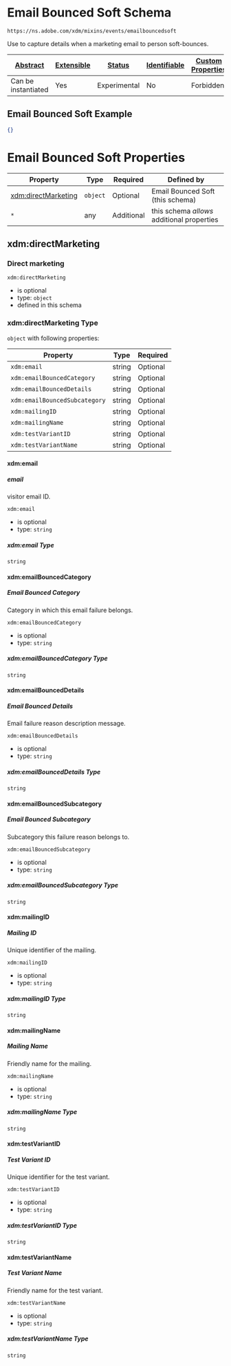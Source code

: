 
# Email Bounced Soft Schema

```
https://ns.adobe.com/xdm/mixins/events/emailbouncedsoft
```

Use to capture details when a marketing email to person soft-bounces.

| [Abstract](../../../../abstract.md) | [Extensible](../../../../extensions.md) | [Status](../../../../status.md) | [Identifiable](../../../../id.md) | [Custom Properties](../../../../extensions.md) | [Additional Properties](../../../../extensions.md) | Defined In |
|-------------------------------------|-----------------------------------------|---------------------------------|-----------------------------------|------------------------------------------------|----------------------------------------------------|------------|
| Can be instantiated | Yes | Experimental | No | Forbidden | Permitted | [mixins/experience-event/events/emailbouncedsoft.schema.json](mixins/experience-event/events/emailbouncedsoft.schema.json) |

## Email Bounced Soft Example
```json
{}
```

# Email Bounced Soft Properties

| Property | Type | Required | Defined by |
|----------|------|----------|------------|
| [xdm:directMarketing](#xdmdirectmarketing) | `object` | Optional | Email Bounced Soft (this schema) |
| `*` | any | Additional | this schema *allows* additional properties |

## xdm:directMarketing
### Direct marketing

`xdm:directMarketing`
* is optional
* type: `object`
* defined in this schema

### xdm:directMarketing Type


`object` with following properties:


| Property | Type | Required |
|----------|------|----------|
| `xdm:email`| string | Optional |
| `xdm:emailBouncedCategory`| string | Optional |
| `xdm:emailBouncedDetails`| string | Optional |
| `xdm:emailBouncedSubcategory`| string | Optional |
| `xdm:mailingID`| string | Optional |
| `xdm:mailingName`| string | Optional |
| `xdm:testVariantID`| string | Optional |
| `xdm:testVariantName`| string | Optional |



#### xdm:email
##### email

visitor email ID.

`xdm:email`
* is optional
* type: `string`

##### xdm:email Type


`string`








#### xdm:emailBouncedCategory
##### Email Bounced Category

Category in which this email failure belongs.

`xdm:emailBouncedCategory`
* is optional
* type: `string`

##### xdm:emailBouncedCategory Type


`string`








#### xdm:emailBouncedDetails
##### Email Bounced Details

Email failure reason description message.

`xdm:emailBouncedDetails`
* is optional
* type: `string`

##### xdm:emailBouncedDetails Type


`string`








#### xdm:emailBouncedSubcategory
##### Email Bounced Subcategory

Subcategory this failure reason belongs to.

`xdm:emailBouncedSubcategory`
* is optional
* type: `string`

##### xdm:emailBouncedSubcategory Type


`string`








#### xdm:mailingID
##### Mailing ID

Unique identifier of the mailing.

`xdm:mailingID`
* is optional
* type: `string`

##### xdm:mailingID Type


`string`








#### xdm:mailingName
##### Mailing Name

Friendly name for the mailing.

`xdm:mailingName`
* is optional
* type: `string`

##### xdm:mailingName Type


`string`








#### xdm:testVariantID
##### Test Variant ID

Unique identifier for the test variant.

`xdm:testVariantID`
* is optional
* type: `string`

##### xdm:testVariantID Type


`string`








#### xdm:testVariantName
##### Test Variant Name

Friendly name for the test variant.

`xdm:testVariantName`
* is optional
* type: `string`

##### xdm:testVariantName Type


`string`










